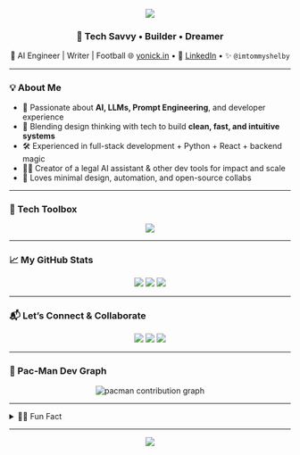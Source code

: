 <!-- Header Banner -->
<p align="center">
  <img src="https://capsule-render.vercel.app/api?type=waving&color=gradient&height=200&section=header&text=Hey,%20I'm%20Sagnik!&fontSize=40&fontAlign=center" />
</p>

<div align="center">

### 🧠 Tech Savvy • Builder • Dreamer  
🦾 AI Engineer | Writer | Football 
🌐 [yonick.in](https://yonick.in) • 💼 [LinkedIn](https://www.linkedin.com/in/sagnik-sarkar-710/) • ✨ `@imtommyshelby`

</div>

---

### 💡 About Me

- 🧠 Passionate about **AI, LLMs, Prompt Engineering**, and developer experience
- 🧪 Blending design thinking with tech to build **clean, fast, and intuitive systems**
- 🛠️ Experienced in full-stack development + Python + React + backend magic
- 🧙‍♂️ Creator of a legal AI assistant & other dev tools for impact and scale
- 🌈 Loves minimal design, automation, and open-source collabs

---

### 🔧 Tech Toolbox
<p align="center">
  <img src="https://skillicons.dev/icons?i=python,react,js,ts,html,css,nodejs,mongodb,mysql,git,github,vscode,figma,linux,bash" />
</p>

---

### 📈 My GitHub Stats
<p align="center">
  <img src="https://github-readme-stats.vercel.app/api?username=imtommyshelby&show_icons=true&theme=dark" />
  <img src="https://github-readme-streak-stats.herokuapp.com/?user=imtommyshelby&theme=dark" />
  <img src="https://github-readme-stats.vercel.app/api/top-langs/?username=imtommyshelby&layout=compact&theme=dark" />
</p>

---

### 📬 Let’s Connect & Collaborate
<p align="center">
  <a href="https://www.linkedin.com/in/sagnik-sarkar-710/"><img src="https://img.shields.io/badge/LinkedIn-blue?style=for-the-badge&logo=linkedin" /></a>
  <a href="https://yonick.in"><img src="https://img.shields.io/badge/Portfolio-000?style=for-the-badge&logo=firefox-browser&logoColor=white" /></a>
  <a href="mailto:sagniksarkarofficial@gmail.com"><img src="https://img.shields.io/badge/Email-D14836?style=for-the-badge&logo=gmail&logoColor=white" /></a>
</p>

---

### 👾 Pac-Man Dev Graph

<p align="center">
  <picture>
    <source media="(prefers-color-scheme: dark)" srcset="https://raw.githubusercontent.com/imtommyshelby/imtommyshelby/output/pacman-contribution-graph-dark.svg">
    <source media="(prefers-color-scheme: light)" srcset="https://raw.githubusercontent.com/imtommyshelby/imtommyshelby/output/pacman-contribution-graph.svg">
    <img alt="pacman contribution graph" src="https://raw.githubusercontent.com/imtommyshelby/imtommyshelby/output/pacman-contribution-graph.svg">
  </picture>
</p>

---

<details>
  <summary>🧙‍♂️ Fun Fact</summary>
  <br>
  I heavily fw Real Madrid and Spotify ⚡
</details>

---

<p align="center">
  <img src="https://media.giphy.com/media/v1.Y2lkPTc5MGI3NjExa3drbWNiYjNzemZwZzVlN3llb3VlZHU1aWQyeGFja3k4NGk5eWRxaSZlcD12MV9naWZzX3NlYXJjaCZjdD1n/u2Hq7bqjWWL8oWFz1T/giphy.gif" />
</p>

